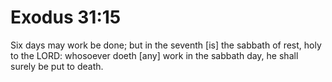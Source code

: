 # Exodus 31:15

Six days may work be done; but in the seventh [is] the sabbath of rest, holy to the LORD: whosoever doeth [any] work in the sabbath day, he shall surely be put to death.
